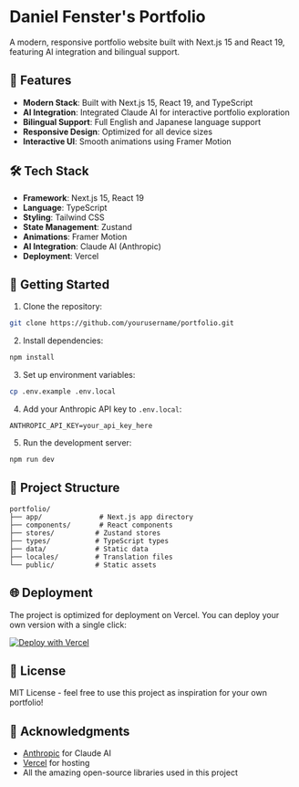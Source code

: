 # Daniel Fenster's Portfolio

A modern, responsive portfolio website built with Next.js 15 and React 19, featuring AI integration and bilingual support.

## 🌟 Features

- **Modern Stack**: Built with Next.js 15, React 19, and TypeScript
- **AI Integration**: Integrated Claude AI for interactive portfolio exploration
- **Bilingual Support**: Full English and Japanese language support
- **Responsive Design**: Optimized for all device sizes
- **Interactive UI**: Smooth animations using Framer Motion

## 🛠️ Tech Stack

- **Framework**: Next.js 15, React 19
- **Language**: TypeScript
- **Styling**: Tailwind CSS
- **State Management**: Zustand
- **Animations**: Framer Motion
- **AI Integration**: Claude AI (Anthropic)
- **Deployment**: Vercel

## 🚀 Getting Started

1. Clone the repository:
```bash
git clone https://github.com/yourusername/portfolio.git
```

2. Install dependencies:
```bash
npm install
```

3. Set up environment variables:
```bash
cp .env.example .env.local
```

4. Add your Anthropic API key to `.env.local`:
```
ANTHROPIC_API_KEY=your_api_key_here
```

5. Run the development server:
```bash
npm run dev
```

## 📁 Project Structure

```
portfolio/
├── app/              # Next.js app directory
├── components/       # React components
├── stores/          # Zustand stores
├── types/           # TypeScript types
├── data/            # Static data
├── locales/         # Translation files
└── public/          # Static assets
```

## 🌐 Deployment

The project is optimized for deployment on Vercel. You can deploy your own version with a single click:

[![Deploy with Vercel](https://vercel.com/button)](https://vercel.com/new/git/external?repository-url=https://github.com/yourusername/portfolio)

## 📜 License

MIT License - feel free to use this project as inspiration for your own portfolio!

## 🙏 Acknowledgments

- [Anthropic](https://www.anthropic.com/) for Claude AI
- [Vercel](https://vercel.com) for hosting
- All the amazing open-source libraries used in this project
